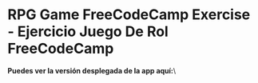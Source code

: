 # RPG Game FreeCodeCamp Exercise - Ejercicio Juego De Rol FreeCodeCamp

**Puedes ver la versión desplegada de la app aquí:**\
